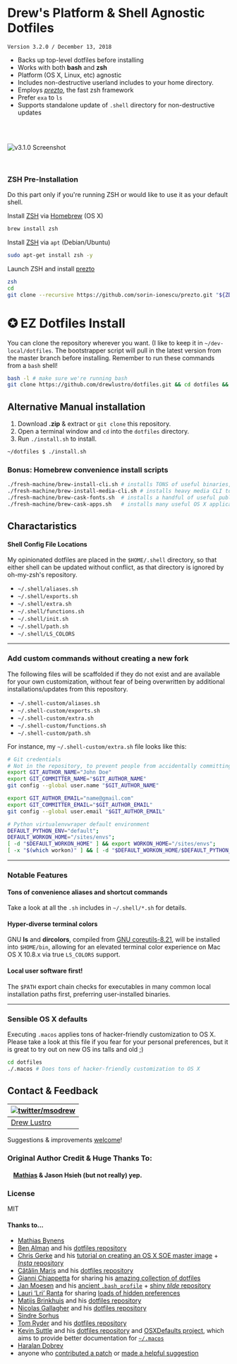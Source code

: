 # Drew's Platform & Shell Agnostic Dotfiles

`Version 3.2.0 / December 13, 2018`

* Backs up top-level dotfiles before installing
* Works with both **bash** and **zsh**
* Platform (OS X, Linux, etc) agnostic
* Includes non-destructive userland includes to your home directory.
* Employs *[prezto](https://github.com/sorin-ionescu/prezto)*, the fast zsh framework
* Prefer `exa` to `ls`
* Supports standalone update of `.shell` directory for non-destructive updates

<br><br>

![v3.1.0 Screenshot](http://i.imgur.com/rOitcmj.jpg)

<br>


### ZSH Pre-Installation

Do this part only if you're running ZSH or would like to use it as your default shell.


Install [ZSH](http://zsh.sourceforge.net/) via [Homebrew](http://brew.sh/) (OS X)
```bash
brew install zsh
```

Install [ZSH](http://zsh.sourceforge.net/) via `apt` (Debian/Ubuntu)
```bash
sudo apt-get install zsh -y
```

Launch ZSH and install [prezto](https://github.com/sorin-ionescu/prezto)

```bash
zsh
cd
git clone --recursive https://github.com/sorin-ionescu/prezto.git "${ZDOTDIR:-$HOME}/.zprezto"
```

# ✪ EZ Dotfiles Install

You can clone the repository wherever you want. (I like to keep it in `~/dev-local/dotfiles`. The bootstrapper script will pull in the latest version from the master branch before installing. Remember to run these commands from a `bash` shell!

```bash
bash -l # make sure we're running bash
git clone https://github.com/drewlustro/dotfiles.git && cd dotfiles && ./install.sh
```

##
## Alternative Manual installation

1. Download **.zip** & extract or `git clone` this repository.
2. Open a terminal window and `cd` into the `dotfiles` directory.
3. Run `./install.sh` to install.

```bash
~/dotfiles $ ./install.sh
```

### Bonus: Homebrew convenience install scripts

```bash
./fresh-machine/brew-install-cli.sh # installs TONS of useful binaries, libs, and CLI tools via brew
./fresh-machine/brew-install-media-cli.sh # installs heavy media CLI tools (ffmpeg, sox, etc.) via brew
./fresh-machine/brew-cask-fonts.sh  # installs a handful of useful public-domain typefaces, including many coding fonts
./fresh-machine/brew-cask-apps.sh   # installs many useful OS X applications via brew-cask
```


## Charactaristics

#### Shell Config File Locations

My opinionated dotfiles are placed in the `$HOME/.shell` directory, so that either shell can be updated without conflict, as that directory is ignored by oh-my-zsh's repository.

* `~/.shell/aliases.sh`
* `~/.shell/exports.sh`
* `~/.shell/extra.sh`
* `~/.shell/functions.sh`
* `~/.shell/init.sh`
* `~/.shell/path.sh`
* `~/.shell/LS_COLORS`


---

### Add custom commands without creating a new fork

The following files will be scaffolded if they do not exist and are available for your own customization,
without fear of being overwritten by additional installations/updates from this repository.

* `~/.shell-custom/aliases.sh`
* `~/.shell-custom/exports.sh`
* `~/.shell-custom/extra.sh`
* `~/.shell-custom/functions.sh`
* `~/.shell-custom/path.sh`

For instance, my `~/.shell-custom/extra.sh` file looks like this:

```bash
# Git credentials
# Not in the repository, to prevent people from accidentally committing under my name
export GIT_AUTHOR_NAME="John Doe"
export GIT_COMMITTER_NAME="$GIT_AUTHOR_NAME"
git config --global user.name "$GIT_AUTHOR_NAME"

export GIT_AUTHOR_EMAIL="name@gmail.com"
export GIT_COMMITTER_EMAIL="$GIT_AUTHOR_EMAIL"
git config --global user.email "$GIT_AUTHOR_EMAIL"

# Python virtualenvwraper default environment
DEFAULT_PYTHON_ENV="default";
DEFAULT_WORKON_HOME="/sites/envs";
[ -d "$DEFAULT_WORKON_HOME" ] && export WORKON_HOME="/sites/envs";
[ -x "$(which workon)" ] && [ -d "$DEFAULT_WORKON_HOME/$DEFAULT_PYTHON_ENV" ] && workon $DEFAULT_PYTHON_ENV;
```

--- 

### Notable Features

#### Tons of convenience aliases and shortcut commands
Take a look at all the `.sh` includes in `~/.shell/*.sh` for details.


#### Hyper-diverse terminal colors
GNU **ls** and **dircolors**, compiled from [GNU coreutils-8.21](http://www.gnu.org/software/coreutils/), will be installed into `$HOME/bin`, allowing for an elevated terminal color experience on Mac OS X 10.8.x via true `LS_COLORS` support.

#### Local user software first!
The `$PATH` export chain checks for executables in many common local installation paths first, preferring user-installed binaries.


---


### Sensible OS X defaults

Executing `.macos` applies tons of hacker-friendly customization to OS X. Please take a look at this file if you fear for your personal preferences, but it is great to try out on new OS ins
talls and old ;)

```bash
cd dotfiles
./.macos # Does tons of hacker-friendly customization to OS X
```


## Contact & Feedback
| [![twitter/msodrew](https://i.imgur.com/lTqjI9E.jpg)](http://twitter.com/msodrew "@msodrew on Twitter") |
|---|
| [Drew Lustro](http://drewlustro.com) |


Suggestions & improvements [welcome](https://github.com/drewlustro/dotfiles/issues)!


### Original Author Credit & Huge Thanks To:

#### &nbsp;&nbsp;&nbsp;&nbsp;[Mathias](http://mathiasbynens.be/) &amp; Jason Hsieh (but not really) yep.

### License

MIT

#### Thanks to…

* [Mathias Bynens](https://mathiasbynens.be/)
* [Ben Alman](http://benalman.com/) and his [dotfiles repository](https://github.com/cowboy/dotfiles)
* [Chris Gerke](http://www.randomsquared.com/) and his [tutorial on creating an OS X SOE master image](http://chris-gerke.blogspot.com/2012/04/mac-osx-soe-master-image-day-7.html) + [_Insta_ repository](https://github.com/cgerke/Insta)
* [Cătălin Mariș](https://github.com/alrra) and his [dotfiles repository](https://github.com/alrra/dotfiles)
* [Gianni Chiappetta](http://gf3.ca/) for sharing his [amazing collection of dotfiles](https://github.com/gf3/dotfiles)
* [Jan Moesen](http://jan.moesen.nu/) and his [ancient `.bash_profile`](https://gist.github.com/1156154) + [shiny _tilde_ repository](https://github.com/janmoesen/tilde)
* [Lauri ‘Lri’ Ranta](http://lri.me/) for sharing [loads of hidden preferences](http://osxnotes.net/defaults.html)
* [Matijs Brinkhuis](http://hotfusion.nl/) and his [dotfiles repository](https://github.com/matijs/dotfiles)
* [Nicolas Gallagher](http://nicolasgallagher.com/) and his [dotfiles repository](https://github.com/necolas/dotfiles)
* [Sindre Sorhus](http://sindresorhus.com/)
* [Tom Ryder](https://sanctum.geek.nz/) and his [dotfiles repository](https://sanctum.geek.nz/cgit/dotfiles.git/about)
* [Kevin Suttle](http://kevinsuttle.com/) and his [dotfiles repository](https://github.com/kevinSuttle/dotfiles) and [OSXDefaults project](https://github.com/kevinSuttle/OSXDefaults), which aims to provide better documentation for [`~/.macos`](https://mths.be/macos)
* [Haralan Dobrev](http://hkdobrev.com/)
* anyone who [contributed a patch](https://github.com/mathiasbynens/dotfiles/contributors) or [made a helpful suggestion](https://github.com/mathiasbynens/dotfiles/issues)
